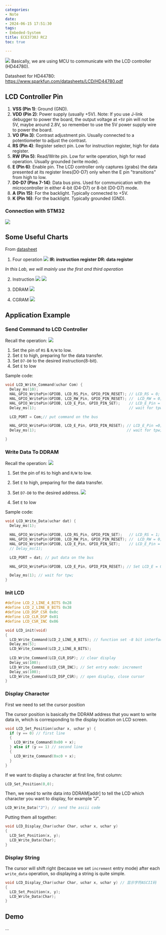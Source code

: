 ```yaml
---
categories:
- Note
date:
- 2024-06-15 17:51:30
tags:
- Embeded-System
title: ECE3730J RC2
toc: true

---
```



![](Pasted_image_20240616202750.png)
Basically, we are using MCU to communicate with the LCD controller (HD44780).

Datasheet for HD44780: https://www.sparkfun.com/datasheets/LCD/HD44780.pdf

## LCD Controller Pin

1. **VSS (Pin 1)**: Ground (GND).
2. **VDD (Pin 2)**: Power supply (usually +5V).
	Note: If you use J-link debugger to power the board, the output voltage at `+5V` pin will not be 5V, maybe around 2.8V, so remember to use the 5V power supply wire to power the board.
1. **VO (Pin 3)**: Contrast adjustment pin. Usually connected to a potentiometer to adjust the contrast.
2. **RS (Pin 4)**: Register select pin. Low for instruction register, high for data register.
3. **RW (Pin 5)**: Read/Write pin. Low for write operation, high for read operation. Usually grounded (write mode).
4. **E (Pin 6)**: Enable pin. The LCD controller only captures (grabs) the data presented at its register lines(D0-D7) only when the E pin "transitions" from high to low.
5. **D0-D7 (Pins 7-14)**: Data bus pins. Used for communication with the microcontroller in either 4-bit (D4-D7) or 8-bit (D0-D7) mode.
6. **A (Pin 15)**: For the backlight. Typically connected to +5V.
7. **K (Pin 16)**: For the backlight. Typically grounded (GND).

### Connection with STM32
![](Pasted_image_20240616210515.png)

## Some Useful Charts
From [datasheet](https://www.sparkfun.com/datasheets/LCD/HD44780.pdf)

1. Four operation
![](Pasted_image_20240616212637.png)
**IR: instruction register**
**DR: data register**

*In this Lab, we will mainly use the first and third operation*

2. Instruction
![](Pasted_image_20240616212934.png)
![](Pasted_image_20240616213009.png)

3. DDRAM
![](Pasted_image_20240616214538.png)

4. CGRAM
![](Pasted_image_20240616215520.png)

## Application Example

### Send Command to LCD Controller

Recall the operation:
![](Pasted_image_20240616220104.png)

1. Set the pin of `RS` & `R/W` to low.
2. Set `E` to high, preparing for the data transfer.
3. Set `D7-D0` to the desired instruction(8-bit).
4. Set `E` to low

Sample code:
```c
void LCD_Write_Command(uchar Com) {
  Delay_ms(10);
  HAL_GPIO_WritePin(GPIOB, LCD_RS_Pin, GPIO_PIN_RESET); // LCD_RS = 0;
  HAL_GPIO_WritePin(GPIOB, LCD_RW_Pin, GPIO_PIN_RESET); //	LCD_RW = 0;
  HAL_GPIO_WritePin(GPIOB, LCD_E_Pin, GPIO_PIN_SET);    // LCD_E_Pin = 1;
  Delay_ms(1);                                          // wait for tpw;

  LCD_PORT = Com;// put command on the bus

  HAL_GPIO_WritePin(GPIOB, LCD_E_Pin, GPIO_PIN_RESET); // LCD_E_Pin =0;
  Delay_ms(1);                                         // wait for tpw;

}

```

### Write Data To DDRAM

Recall the operation:
![](Pasted_image_20240616222832.png)

1. Set the pin of `RS` to high and `R/W` to low.
2. Set `E` to high, preparing for the data transfer.
3. Set `D7-D0` to the desired address.
	![](Pasted_image_20240616223239.png)
	
1. Set `E` to low

Sample code:
```c
void LCD_Write_Data(uchar dat) {
  Delay_ms(1);

  HAL_GPIO_WritePin(GPIOB, LCD_RS_Pin, GPIO_PIN_SET);   // LCD_RS = 1;
  HAL_GPIO_WritePin(GPIOB, LCD_RW_Pin, GPIO_PIN_RESET); //	LCD_RW = 0;
  HAL_GPIO_WritePin(GPIOB, LCD_E_Pin, GPIO_PIN_SET);    // LCD_E_Pin = 1;
  // Delay_ms(1);

  LCD_PORT = dat; // put data on the bus

  HAL_GPIO_WritePin(GPIOB, LCD_E_Pin, GPIO_PIN_RESET); // Set LCD_E = 0;

  Delay_ms(1); // wait for tpw;
}
```

### Init LCD
```c
#define LCD_2_LINE_4_BITS 0x28
#define LCD_2_LINE_8_BITS 0x38
#define LCD_DSP_CSR 0x0c
#define LCD_CLR_DSP 0x01 
#define LCD_CSR_INC 0x06

void LCD_init(void)
{
  LCD_Write_Command(LCD_2_LINE_8_BITS); // function set -8 bit interface
  Delay_ms(5);
  LCD_Write_Command(LCD_2_LINE_8_BITS); 
  
  LCD_Write_Command(LCD_CLR_DSP); // clear display
  Delay_us(100);
  LCD_Write_Command(LCD_CSR_INC); // Set entry mode: increment
  Delay_us(100);
  LCD_Write_Command(LCD_DSP_CSR); // open display, close cursor
}
```

### Display Charactor

First we need to set the cursor position

The cursor position is basically the DDRAM address that you want to write data in, which is corresponding to the display location on LCD screen.

```c
void LCD_Set_Position(uchar x, uchar y) {
  if (y == 0) // first line
  {
    LCD_Write_Command(0x80 + x);
  } else if (y == 1) // second line
  {
    LCD_Write_Command(0xc0 + x);
  }
}
```

If we want to display a character at first line, first column:
```c
LCD_Set_Position(0,0);
```

Then, we need to write data into DDRAM\[addr\] to tell the LCD which character you want to display, for example "J".
```c
LCD_Write_Data("J"); // send the ascii code
```

Putting them all together:
```c
void LCD_Display_Char(uchar Char, uchar x, uchar y)
{
  LCD_Set_Position(x, y);
  LCD_Write_Data(Char);
}
```

### Display String

The cursor will shift right (because we set `increment` entry mode) after each `write_data` operation, so displaying a string is quite simple.

```c
void LCD_Display_Char(uchar Char, uchar x, uchar y) // 显示字符ASCII码
{
  LCD_Set_Position(x, y);
  LCD_Write_Data(Char);
}
```


## Demo
...
